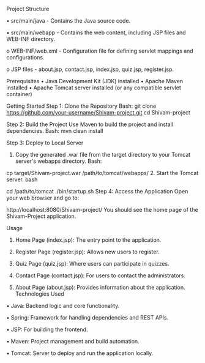 Project Structure

•	src/main/java - Contains the Java source code.

•	src/main/webapp - Contains the web content, including JSP files and WEB-INF directory.

o	WEB-INF/web.xml - Configuration file for defining servlet mappings and configurations.

o	JSP files - about.jsp, contact.jsp, index.jsp, quiz.jsp, register.jsp.

Prerequisites
•	Java Development Kit (JDK) installed
•	Apache Maven installed
•	Apache Tomcat server installed (or any compatible servlet container)

Getting Started
Step 1: Clone the Repository
Bash:
git clone https://github.com/your-username/Shivam-project.git
cd Shivam-project

Step 2: Build the Project
Use Maven to build the project and install dependencies.
Bash:
 mvn clean install

Step 3: Deploy to Local Server
1.	Copy the generated .war file from the target directory to your Tomcat server's webapps directory.
Bash:


cp target/Shivam-project.war /path/to/tomcat/webapps/
2.	Start the Tomcat server.
bash

cd /path/to/tomcat
./bin/startup.sh
Step 4: Access the Application
Open your web browser and go to:

http://localhost:8080/Shivam-project/
You should see the home page of the Shivam-Project application.

Usage

1.	Home Page (index.jsp): The entry point to the application.

2.	Register Page (register.jsp): Allows new users to register.

3.	Quiz Page (quiz.jsp): Where users can participate in quizzes.

4.	Contact Page (contact.jsp): For users to contact the administrators.

5.	About Page (about.jsp): Provides information about the application.
Technologies Used

•	Java: Backend logic and core functionality.

•	Spring: Framework for handling dependencies and REST APIs.

•	JSP: For building the frontend.

•	Maven: Project management and build automation.

•	Tomcat: Server to deploy and run the application locally.
